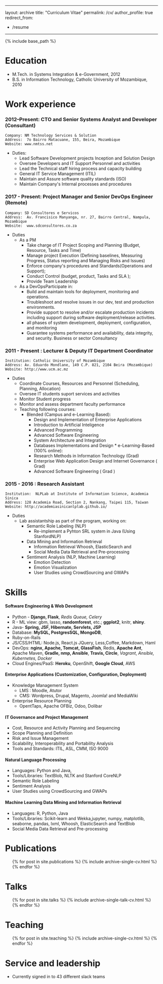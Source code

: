 
---
layout: archive
title: "Curriculum Vitae"
permalink: /cv/
author_profile: true
redirect_from:
  - /resume
---

{% include base_path %}

Education
======
* M.Tech. in  Systems Integration & e-Government, 2012
* B.S. in Information Technology, Catholic University of Mozambique, 2010



Work experience
======
### 2012–Present: CTO and Senior Systems Analyst and Developer (Consultant)

    Company: NM Technology Services & Solution
    Address:  7o Bairro Matacuane, 155, Beira, Mozambique
    Website: www.nmtss.net

   * Duties: 
	    * Lead Software Development projects Inception and Solution Design
	    * Oversee Developers and IT Support Personnel and activities
	    * Lead the Technical staff hiring process and capacity building
	    * General IT Service Management (ITIL)
	    * Maintain and Assure software quality standards (ISO)
	    * Maintain Company's Internal processes and procedures


### 2017 - Present: Project Manager and Senior DevOps Engineer (Remote)

    Company: SD Consultores e Servicos
    Address:  Av. Francisico Manyanga, nr. 27, Bairro Central, Nampula, Mozambique
    Website:  www.sdconsultores.co.za

   * Duties
	    * As a PM
	      * Take charge of IT Project Scoping and Planning (Budget, Resource, Tasks and Time)
	      * Manage project Execution (Defining baselines, Measuring Progress, Status reporting and
	Managing Risks and Issues)
	      * Enforce company's procedures and Standards(Operations and Support);
	      * Conduct Control (budget, product, Tasks and SLA );
	      * Provide Team Leadership
	 * As a DevOpsParticipate in:
	      * Build and maintain tools for deployment, monitoring and operations.
	      * Troubleshoot and resolve issues in our dev, test and production environments.
	      * Provide support to resolve and/or escalate production incidents including support during
	software deployment/release activities.
	      * all phases of system development, deployment, configuration, and monitoring
	      * Guarantee systems performance and availability, data integrity, and security.
	Business or sector Consultancy

### 2011 - Present : Lecturer & Deputy IT Department Coordinator

    Institution: Catholic University of Mozambique
    Address: Av. Eduardo Mondlane, 149 C.P. 821, 2104 Beira (Mozambique)
    Website: http://www.ucm.ac.mz

   
   * Duties
	   * Coordinate Courses, Resources and Personnel (Scheduling, Planning, Allocation)
	   * Oversee IT students suport services and activities
	   * Monitor Student progress
	   * Monitor and assess department faculty performance
	   * Teaching following courses:
			* Blended (Campus and e-Learning Based):
				* Design and Implementation of Enterprise Applications
				* Introduction to Artificial Inteligence
				* Advanced Programming
				* Advanced Software Engineering
				* System Architecture and Integration
				* Databases Implementations and Design
			 * e-Learning-Based (100% online):
				* Research Methods in Information Technology (Grad)
				* Enterprise Web Application Design and Internet Governance ( Grad)
				* Advanced Software Engineering ( Grad )
         
### 2015 - 2016 : Research Assistant 

    Institution:  NLPLab at Institute of Information Science, Academia Sinica
    Address: 128 Academia Road, Section 2, Nankang, Taipei 115, Taiwan
    Website: http://academiasinicanlplab.github.io/

   * Duties
	   * Lab assistantship as part of the program, working on:
	      * Semantic Role Labeling (NLP)
	        * Re-implement a Pyhton SRL system in Java (Using StanfordNLP)    
	      * Data Mining and Information Retrieval
	        *  Information Retrieval Whoosh, ElasticSearch and
	        *  Social Media Data Retrieval and Pre-processing
	      * Sentiment Analysis (NLP, Machine Learning)
	        * Emotion Detection
	        * Emotion Visualization 
	        * User Studies using CrowdSourcing and GWAPs



Skills
======
#### Software Engineering & Web Development
  * Python - **Django, Flask**, *Redis Queue, Celery*
  * R - ML view: gbm, lasso, **randomforest**, etc.; **ggplot2**, knitr, **shiny**. 
  * Java- **Spring, JSF, Hibernate, Servlets, JSP**
  * Database: **MySQL, PostgresSQL, MongoDB**, 
  * Ruby-on-Rails
  * JS/CSS/HTML: Node.js, React.js JQuery, Less,Coffee, Markdown, Haml  
  * DevOps: **nginx, Apache, Tomcat, GlassFish**, Redis, **Apache Ant**, Apache Maven, **Gradle, nmp, Ansible**, **Travis, Circle**, *Vagrant*, *Ansible, Kubernetes, Docker*
   *  Cloud Engines/PaaS: **Heroku**, OpenShift, **Google Cloud**, AWS 

#### Enterprise Applications (Customization, Configuration, Deployment)
  * Knowledge Management System
    * LMS : Moodle, Atutor
    * CMS: Wordpress, Drupal, Magento, Joomla! and MediaWiki
  * Enterprise Resource Planning
    *  OpentTaps, Apache OFBiz, Odoo, Dolibar

#### IT Governance and Project Management
  * Cost, Resource and Activity Planning and Sequencing
  * Scope Planning and Definition
  * Risk and Issue Management
  * Scalability, Interoperability and Portability Analysis
  * Tools and Standards: ITIL, ASL, CMM, ISO 9000

#### Natural Language Processing 
  * Languages: Python and Java, 
  * Tools/Libraries:   TextBlob, NLTK and Stanford CoreNLP
  * Semantic Role Labeling 
  * Sentiment Analysis
  * User Studies using CrowdSourcing and GWAPs   

#### Machine Learning Data Mining and Information Retrieval 
*  Languages: R, Python, Java
* Tools/Libraries:  Scikit-learn and Wekka,jupyter, numpy, matplotlib, seaborne, pandas, lxml, Whoosh, ElasticSearch and TextBlob
*  Social Media Data Retrieval and Pre-processing

 
Publications
======
  <ul>{% for post in site.publications %}
    {% include archive-single-cv.html %}
  {% endfor %}</ul>
  
Talks
======
  <ul>{% for post in site.talks %}
    {% include archive-single-talk-cv.html %}
  {% endfor %}</ul>
  
Teaching
======
  <ul>{% for post in site.teaching %}
    {% include archive-single-cv.html %}
  {% endfor %}</ul>
  
Service and leadership
======
* Currently signed in to 43 different slack teams
